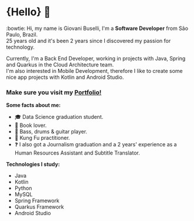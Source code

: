 # {Hello} 👋

:bowtie: Hi, my name is Giovani Buselli, I'm a <b>Software Developer</b> from São Paulo, Brazil.<br>
25 years old and it's been 2 years since I discovered my passion for technology. <br>

Currently, I'm a Back End Developer, working in projects with Java, Spring and Quarkus in the Cloud Architecture team. <br>
I'm also interested in Mobile Development, therefore I like to create some nice app projects with Kotlin and Android Studio.

### Make sure you visit my <a target="_blank" href="https://gibuselli.github.io/portfolio/">Portfolio!</a>


**Some facts about me:**

* :mortar_board: Data Science graduation student.
* :closed_book:    Book lover.
* :guitar: Bass, drums & guitar player.
* :kimono: Kung Fu practitioner.
* :question: I also got a Journalism graduation and a 2 years' experience as a Human Resources Assistant and Subtitle Translator.

**Technologies I study:**

* Java
* Kotlin
* Python
* MySQL
* Spring Framework
* Quarkus Framework
* Android Studio

<!--
**gibuselli/gibuselli** is a ✨ _special_ ✨ repository because its `README.md` (this file) appears on your GitHub profile.




